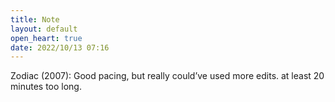 ```yaml
---
title: Note
layout: default
open_heart: true
date: 2022/10/13 07:16
---
```


Zodiac (2007): Good pacing, but really could’ve used more edits. at least 20 minutes too long.
